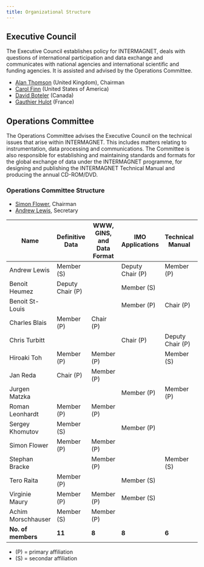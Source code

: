 ```yaml
---
title: Organizational Structure
---
```


## Executive Council

The Executive Council establishes policy for INTERMAGNET, deals with questions of international participation and data exchange and communicates with national agencies and international scientific and funding agencies. It is assisted and advised by the Operations Committee.

- [Alan Thomson](/members/AlanThomson.html) (United Kingdom), Chairman
- [Carol Finn](/members/CatolFinn.html) (United States of America)
- [David Boteler](/members/DavidBoteler.html) (Canada)
- [Gauthier Hulot](/members/GauhtierHulot.html) (France)

## Operations Committee

The Operations Committee advises the Executive Council on the technical issues that arise within INTERMAGNET. This includes matters relating to instrumentation, data processing and communications. The Committee is also responsible for establishing and maintaining standards and formats for the global exchange of data under the INTERMAGNET programme, for designing and publishing the INTERMAGNET Technical Manual and producing the annual CD-ROM/DVD.

### Operations Committee Structure

- [Simon Flower](/members/SimonFlower.html), Chairman
- [Andrew Lewis](/members/AndrewLewis.html), Secretary

| Name | Definitive Data | WWW, GINS, and Data Format | IMO Applications | Technical Manual | Instrumentation and Data Acquisition |
|------|-----------------|----------------------------|------------------|------------------|--------------------------------------|
| Andrew Lewis | Member (S) | | Deputy Chair (P) | Member (P) | |
| Benoit Heumez | Deputy Chair (P) | | Member (S) | | |
| Benoit St-Louis | | | Member (P) | Chair (P) | Member (S) |
| Charles Blais | Member (P) | Chair (P) | | | |
| Chris Turbitt | | | Chair (P) | Deputy Chair (P) | Member (S) |
| Hiroaki Toh | Member (P) | Member (P) | | Member (S) | |
| Jan Reda | Chair (P) | Member (P) | | | |
| Jurgen Matzka | | | Member (P) | Member (P) | Member (S) |
| Roman Leonhardt | Member (P) | Member (P) | | | |
| Sergey Khomutov | Member (S) | | Member (P) | | Member (S) |
| Simon Flower | Member (P) | Member (P) | | | |
| Stephan Bracke | | Member (P) | | Member (S) | |
| Tero Raita | Member (P) | | Member (S) | | |
| Virginie Maury | Member (P) | Member (P) | Member (S) | | |
| Achim Morschhauser | Member (S) | Member (P) | | | Member (S) |
| **No. of members** | **11** | **8** | **8** | **6** | **5** |

- (P) = primary affiliation
- (S) = secondar affiliation
